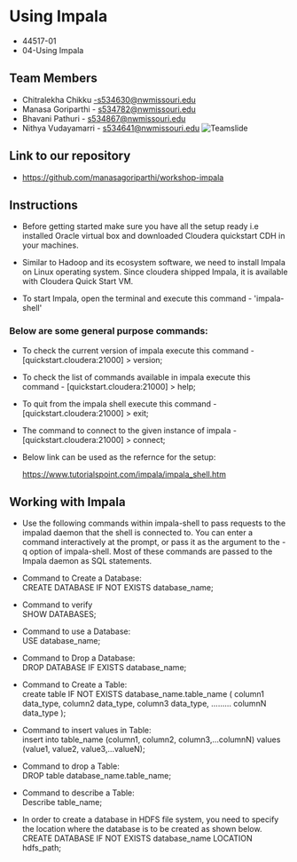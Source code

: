 # Using Impala
- 44517-01
- 04-Using Impala

## Team Members
- Chitralekha Chikku -s534630@nwmissouri.edu
- Manasa Goriparthi - s534782@nwmissouri.edu
- Bhavani Pathuri - s534867@nwmissouri.edu
- Nithya Vudayamarri - s534641@nwmissouri.edu
  ![Teamslide](https://github.com/manasagoriparthi/workshop-impala/blob/master/teammembers.PNG)

## Link to our repository
- https://github.com/manasagoriparthi/workshop-impala

## Instructions
- Before getting started make sure you have all the setup ready i.e installed Oracle virtual box and downloaded Cloudera quickstart CDH   in your machines.

- Similar to Hadoop and its ecosystem software, we need to install Impala on Linux operating system. Since cloudera shipped Impala, it     is available with Cloudera Quick Start VM.

- To start Impala, open the terminal and execute this command - 'impala-shell' 
### Below are some general purpose commands:
- To check the current version of impala execute this command - [quickstart.cloudera:21000] > version;
- To check the list of commands available in impala execute this command - [quickstart.cloudera:21000] > help;
- To quit from the impala shell execute this command - [quickstart.cloudera:21000] > exit; 
- The command to connect to the given instance of impala - [quickstart.cloudera:21000] > connect; 

- Below link can be used as the refernce for the setup: 

   https://www.tutorialspoint.com/impala/impala_shell.htm
   
## Working with Impala
- Use the following commands within impala-shell to pass requests to the impalad daemon that the shell is connected to. You can enter a   command interactively at the prompt, or pass it as the argument to the -q option of impala-shell. Most of these commands are passed to   the Impala daemon as SQL statements.

- Command to Create a Database:                                                                                                         
  CREATE DATABASE IF NOT EXISTS database_name;
  
- Command to verify                                                                                                                     
  SHOW DATABASES;
  
- Command to use a Database:                                                                                                             
  USE database_name;
  
- Command to Drop a Database:                                                                                                           
  DROP DATABASE IF EXISTS database_name;
  
- Command to Create a Table:                                                                                                             
  create table IF NOT EXISTS database_name.table_name (
   column1 data_type,
   column2 data_type,
   column3 data_type,
   ………
   columnN data_type
);

- Command to insert values in Table:                                                                                                     
  insert into table_name (column1, column2, column3,...columnN)
  values (value1, value2, value3,...valueN);
  
- Command to drop a Table:                                                                                                               
  DROP table database_name.table_name;
  
- Command to describe a Table:                                                                                                           
  Describe table_name;
  
- In order to create a database in HDFS file system, you need to specify the location where the database is to be created as shown         below.                                                                                                                                 
  CREATE DATABASE IF NOT EXISTS database_name LOCATION hdfs_path;
  




